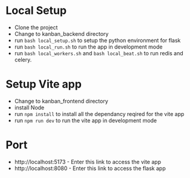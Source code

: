# Local Setup
- Clone the project
- Change to kanban_backend directory
- run `bash local_setup.sh` to setup the python environment for flask
- run `bash local_run.sh` to run the app in development mode 
- run `bash local_workers.sh` and `bash local_beat.sh` to run redis and celery.


# Setup Vite app
- Change to kanban_frontend directory
- install Node
- run `npm install` to install all the dependancy reqired for the vite app
- run `npm run dev` to run the vite app in development mode

# Port
- http://localhost:5173 - Enter this link to access the vite app
- http://localhost:8080 - Enter this link to access the flask app
